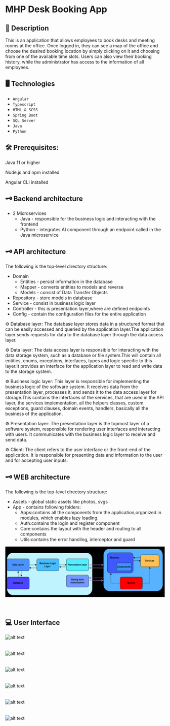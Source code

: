 # MHP Desk Booking App

## 🚀 Description

This is an application that allows employees to book desks and meeting rooms at the office. Once logged in, they can see a map of the office and choose the desired booking location by simply clicking on it and choosing from one of the available time slots. Users can also view their booking history, while the administrator has access to the information of all employees.

## 🖥️ Technologies
* `Angular`
* `Typescript`
* `HTML & SCSS`
* `Spring Boot`
* `SQL Server`
* `Java`
* `Python`

## 🛠️ Prerequisites:

Java 11 or higher

Node.js and npm installed

Angular CLI installed


## 🗝️ Backend architecture


* 2 Microservices
   * Java - responsible for the business logic and interacting with the   frontend
   * Python - integrates AI component through an endpoint called in the Java 
microservice

     
## 🗝️ API architecture


The following is the top-level directory structure:
* Domain
   * Entities - persist information in the database
   * Mapper - converts entities to models and reverse
   * Models - consist of Data Transfer Objects
* Repository - store models in database
* Service - consist in business logic layer
* Controller - this is presentation layer,where are defined endpoints
* Config - contain the configuration files for the entire application
	
⚙️ Database layer: The database layer stores data in a structured format that can be easily accessed and queried by the application layer.The application layer sends requests for data to the database layer through the data access layer. 

⚙️ Data layer: The data access layer is responsible for interacting with the data storage system, such as a database or file system.This will contain all entities, enums, exceptions, interfaces, types and logic specific to this layer.It provides an interface for the application layer to read and write data to the storage system.

⚙️ Business logic layer: This layer is responsible for implementing the business logic of the software system. It receives data from the presentation layer, processes it, and sends it to the data access layer for storage.This contains the interfaces of the services, that are used in the API layer, the services implementation, all the helpers classes, custom exceptions, guard clauses, domain events, handlers, basically all the business of the application.

⚙️ Presentation layer: The presentation layer is the topmost layer of a software system, responsible for rendering user interfaces and interacting with users. It communicates with the business logic layer to receive and send data.

⚙️ Client: The client refers to the user interface or the front-end of the application. It is responsible for presenting data and information to the user and for accepting user inputs.



## 🗝️ WEB architecture
The following is the top-level directory structure:

* Assets - global static assets like photos, svgs
* App - contains following folders:
    * Apps:contains all the components from the application,organized in modules, which enables lazy loading.
    * Auth:contains the login and register component
    * Core:contains the layout with the header and routing to all components
    * Utils:contains the error handling, interceptor and guard


![alt text](https://github.com/Piciorus/Photos/blob/main/diagram1.png)<br/><br/><br/>

## 💻 User Interface
![alt text](https://github.com/Piciorus/Photos/blob/main/loginpage.png)<br/><br/><br/>
![alt text](https://github.com/Piciorus/Photos/blob/main/main.png)<br/><br/><br/>
![alt text](https://github.com/Piciorus/Photos/blob/main/m1.png)<br/><br/><br/>
![alt text](https://github.com/Piciorus/Photos/blob/main/m2.png)<br/><br/><br/>
![alt text](https://github.com/Piciorus/Photos/blob/main/m3.png)<br/><br/><br/>
![alt text](https://github.com/Piciorus/Photos/blob/main/v2.png)<br/><br/><br/>
